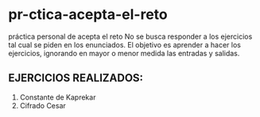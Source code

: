 # pr-ctica-acepta-el-reto
práctica personal de acepta el reto
No se busca responder a los ejercicios tal cual se piden en los enunciados.
El objetivo es aprender a hacer los ejercicios, ignorando en mayor o menor medida las entradas y salidas.


## EJERCICIOS REALIZADOS:
1. Constante de Kaprekar
3. Cifrado Cesar

